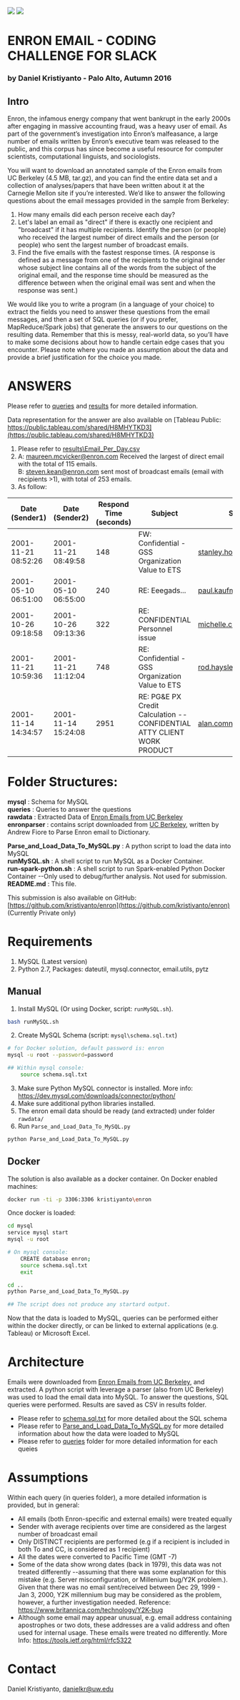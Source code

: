 [![](https://images.microbadger.com/badges/image/kristiyanto/enron.svg)](https://microbadger.com/images/kristiyanto/enron "Get your own image badge on microbadger.com") [![](https://images.microbadger.com/badges/version/kristiyanto/enron.svg)](https://microbadger.com/images/kristiyanto/enron "Get your own version badge on microbadger.com")

# ENRON EMAIL - CODING CHALLENGE FOR SLACK
### by Daniel Kristiyanto - Palo Alto, Autumn 2016

## Intro
Enron, the infamous energy company that went bankrupt in the early 2000s after engaging in massive accounting fraud, was a heavy user of email. As part of the government’s investigation into Enron’s malfeasance, a large number of emails written by Enron’s executive team was released to the public, and this corpus has since become a useful resource for computer scientists, computational linguists, and sociologists.

You will want to download an annotated sample of the Enron emails from UC Berkeley (4.5 MB, tar.gz), and you can find the entire data set and a collection of analyses/papers that have been written about it at the Carnegie Mellon site if you’re interested. We’d like to answer the following questions about the email messages provided in the sample from Berkeley:

1. How many emails did each person receive each day?
2. Let's label an email as "direct" if there is exactly one recipient and "broadcast" if it has multiple recipients. Identify the person (or people) who received the largest number of direct emails and the person (or people) who sent the largest number of broadcast emails.
3. Find the five emails with the fastest response times. (A response is defined as a message from one of the recipients to the original sender whose subject line contains all of the words from the subject of the original email, and the response time should be measured as the difference between when the original email was sent and when the response was sent.)

We would like you to write a program (in a language of your choice) to extract the fields you need to answer these questions from the email messages, and then a set of SQL queries (or if you prefer, MapReduce/Spark jobs) that generate the answers to our questions on the resulting data. Remember that this is messy, real-world data, so you’ll have to make some decisions about how to handle certain edge cases that you encounter. Please note where you made an assumption about the data and provide a brief justification for the choice you made.


# ANSWERS
Please refer to [queries](queries) and [results](results) for more detailed information. 

Data representation for the answer are also available on [Tableau Public: https://public.tableau.com/shared/H8MHYTKD3](https://public.tableau.com/shared/H8MHYTKD3)

1.  Please refer to [results\Email_Per_Day.csv](results\Email_Per_Day.csv)  
2.  A: maureen.mcvicker@enron.com Received the largest of direct email with the total of 115 emails.  
    B: steven.kean@enron.com sent most of broadcast emails (email with recipients >1), with total of 253 emails.
3. As follow:  

| Date (Sender1)      | Date (Sender2)      | Respond Time (seconds) | Subject                                                                 | Sender1                   | Sender2                     |
|---------------------|---------------------|------------------------|-------------------------------------------------------------------------|---------------------------|-----------------------------|
| 2001-11-21 08:52:26 | 2001-11-21 08:49:58 |                    148 | FW: Confidential - GSS Organization Value to ETS                        | stanley.horton@enron.com | rod.hayslett@enron.com      |
| 2001-05-10 06:51:00 | 2001-05-10 06:55:00 |                    240 | RE: Eeegads...                                                          | paul.kaufman@enron.com   | jeff.dasovich@enron.com     |
| 2001-10-26 09:18:58 | 2001-10-26 09:13:36 |                    322 | RE: CONFIDENTIAL Personnel issue                                        | michelle.cash@enron.com  | lizzette.palmer@enron.com   |
| 2001-11-21 10:59:36 | 2001-11-21 11:12:04 |                    748 | RE: Confidential - GSS Organization Value to ETS                        | rod.hayslett@enron.com   | morris.brassfield@enron.com |
| 2001-11-14 14:34:57 | 2001-11-14 15:24:08 |                   2951 | RE: PG&E PX Credit Calculation -- CONFIDENTIAL ATTY CLIENT WORK PRODUCT | alan.comnes@enron.com    | d..steffes@enron.com        |


# Folder Structures:
**mysql**               : Schema for MySQL  
**queries**             : Queries to answer the questions  
**rawdata**             : Extracted Data of [Enron Emails from UC Berkeley](http://bailando.sims.berkeley.edu/enron/enron_with_categories.tar.gz)  
**enronparser**         : contains script downloaded from [UC Berkeley](http://courses.ischool.berkeley.edu/i290-2/f04/assignments/enronEmail.py), written by Andrew Fiore to Parse Enron email to Dictionary.  
  
**Parse_and_Load_Data_To_MySQL.py** : A python script to load the data into MySQL  
**runMySQL.sh**         : A shell script to run MySQL as a Docker Container.  
**run-spark-python.sh** : A shell script to run Spark-enabled Python Docker Container --Only used to debug/further analysis. Not used for submission.  
**README.md**           : This file.  

This submission is also available on GitHub: [https://github.com/kristiyanto/enron](https://github.com/kristiyanto/enron) (Currently Private only)

# Requirements
1. MySQL (Latest version)
2. Python 2.7, Packages: dateutil, mysql.connector, email.utils, pytz

## Manual
1. Install MySQL (Or using Docker, script: `runMySQL.sh`).
```bash
bash runMySQL.sh
```
2. Create MySQL Schema (script: `mysql\schema.sql.txt`)
```bash
# for Docker solution, default password is: enron
mysql -u root --password=password

## Within mysql console:
    source schema.sql.txt
```
3. Make sure Python MySQL connector is installed. More info: https://dev.mysql.com/downloads/connector/python/
4. Make sure additional python libraries installed.
4. The enron email data should be ready (and extracted) under folder `rawdata/`
5. Run `Parse_and_Load_Data_To_MySQL.py`
```python
python Parse_and_Load_Data_To_MySQL.py
```

## Docker 
The solution is also available as a docker container.
On Docker enabled machines:
```bash
docker run -ti -p 3306:3306 kristiyanto\enron
```
Once docker is loaded:
```bash
cd mysql
service mysql start
mysql -u root

# On mysql console:
    CREATE database enron;
    source schema.sql.txt
    exit

cd ..
python Parse_and_Load_Data_To_MySQL.py

## The script does not produce any startard output. 
```
Now that the data is loaded to MySQL, queries can be performed either within the docker directly, or can be linked to external applications (e.g. Tableau) or Microsoft Excel.


# Architecture
Emails were downloaded from [Enron Emails from UC Berkeley](http://bailando.sims.berkeley.edu/enron/enron_with_categories.tar.gz), and extracted. A python script with leverage a parser (also from UC Berkeley) was used to load the email data into MySQL. 
To answer the questions, SQL queries were performed. Results are saved as CSV in results folder.

- Please refer to [schema.sql.txt](mysql/schema.sql.txt) for more detailed about the SQL schema
- Please refer to [Parse_and_Load_Data_To_MySQL.py](Parse_and_Load_Data_To_MySQL.py) for more detailed information about how the data were loaded to MySQL
- Please refer to [queries](queries) folder for more detailed information for each queies


# Assumptions
Within each query (in queries folder), a more detailed information is provided, but in general:
- All emails (both Enron-specific and external emails) were treated equally
- Sender with average recipients over time are considered as the largest number of broadcast email
- Only DISTINCT recipients are performed (e.g if a recipient is included in both To and CC, is considered as 1 recipient)
- All the dates were converted to Pacific Time (GMT -7)
- Some of the data show wrong dates (back in 1979), this data was not treated differently --assuming that there was some explanation for this mistake (e.g. Server misconfiguration, or Millenium bug/Y2K problem.). Given that there was no email sent/received between Dec 29, 1999 - Jan 3, 2000, Y2K millennium bug may be considered as the problem, however, a further investigation needed. Reference: https://www.britannica.com/technology/Y2K-bug
- Although some email may appear unusual, e.g. email address containing apostrophes or two dots, these addresses are a valid address and often used for internal usage. These emails were treated no differently. More Info: https://tools.ietf.org/html/rfc5322 


# Contact 
Daniel Kristiyanto, danielkr@uw.edu

